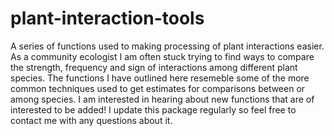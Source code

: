 # plant-interaction-tools
A series of functions used to making processing of plant interactions easier. As a community ecologist I am often stuck trying to find ways to compare the strength, frequency and sign of interactions among different plant species. The functions I have outlined here resemeble some of the more common techniques used to get estimates for comparisons between or among species. 
I am interested in hearing about new functions that are of interested to be added! I update this package regularly so feel free to contact me with any questions about it. 
